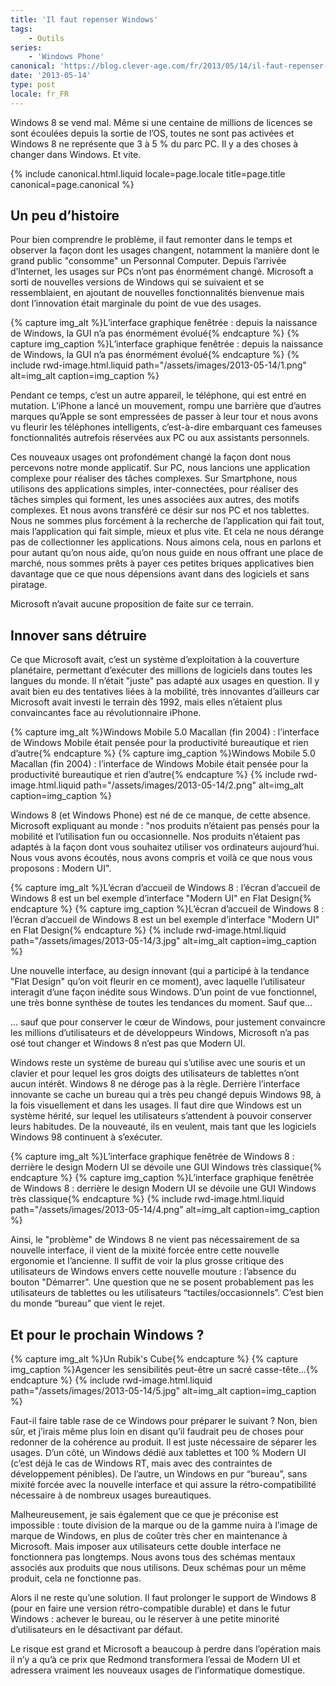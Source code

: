 ```yaml
---
title: 'Il faut repenser Windows'
tags:
    - Outils
series:
    - 'Windows Phone'
canonical: 'https://blog.clever-age.com/fr/2013/05/14/il-faut-repenser-windows/'
date: '2013-05-14'
type: post
locale: fr_FR
---
```


Windows 8 se vend mal. Même si une centaine de millions de licences se sont écoulées depuis la sortie de l’OS, toutes ne sont pas activées et Windows 8 ne représente que 3 à 5 % du parc PC. Il y a des choses à changer dans Windows. Et vite.

<!-- more -->

{% include canonical.html.liquid
    locale=page.locale
    title=page.title
    canonical=page.canonical
%}

## Un peu d’histoire

Pour bien comprendre le problème, il faut remonter dans le temps et observer la façon dont les usages changent, notamment la manière dont le grand public "consomme" un Personnal Computer. Depuis l’arrivée d’Internet, les usages sur PCs n’ont pas énormément changé. Microsoft a sorti de nouvelles versions de Windows qui se suivaient et se ressemblaient, en ajoutant de nouvelles fonctionnalités bienvenue mais dont l’innovation était marginale du point de vue des usages.

{% capture img_alt %}L’interface graphique fenêtrée&nbsp;: depuis la naissance de Windows, la GUI n’a pas énormément évolué{% endcapture %}
{% capture img_caption %}L’interface graphique fenêtrée&nbsp;: depuis la naissance de Windows, la GUI n’a pas énormément évolué{% endcapture %}
{% include rwd-image.html.liquid
path="/assets/images/2013-05-14/1.png"
alt=img_alt
caption=img_caption
%}

Pendant ce temps, c’est un autre appareil, le téléphone, qui est entré en mutation. L’iPhone a lancé un mouvement, rompu une barrière que d’autres marques qu’Apple se sont empressées de passer à leur tour et nous avons vu fleurir les téléphones intelligents, c’est-à-dire embarquant ces fameuses fonctionnalités autrefois réservées aux PC ou aux assistants personnels.

Ces nouveaux usages ont profondément changé la façon dont nous percevons notre monde applicatif. Sur PC, nous lancions une application complexe pour réaliser des tâches complexes. Sur Smartphone, nous utilisons des applications simples, inter-connectées, pour réaliser des tâches simples qui forment, les unes associées aux autres, des motifs complexes. Et nous avons transféré ce désir sur nos PC et nos tablettes. Nous ne sommes plus forcément à la recherche de l’application qui fait tout, mais l’application qui fait simple, mieux et plus vite. Et cela ne nous dérange pas de collectionner les applications. Nous aimons cela, nous en parlons et pour autant qu’on nous aide, qu’on nous guide en nous offrant une place de marché, nous sommes prêts à payer ces petites briques applicatives bien davantage que ce que nous dépensions avant dans des logiciels et sans piratage.

Microsoft n’avait aucune proposition de faite sur ce terrain.

## Innover sans détruire

Ce que Microsoft avait, c’est un système d’exploitation à la couverture planétaire, permettant d’exécuter des millions de logiciels dans toutes les langues du monde. Il n’était "juste" pas adapté aux usages en question. Il y avait bien eu des tentatives liées à la mobilité, très innovantes d’ailleurs car Microsoft avait investi le terrain dès 1992, mais elles n’étaient plus convaincantes face au révolutionnaire iPhone.

{% capture img_alt %}Windows Mobile 5.0 Macallan (fin 2004)&nbsp;: l’interface de Windows Mobile était pensée pour la productivité bureautique et rien d’autre{% endcapture %}
{% capture img_caption %}Windows Mobile 5.0 Macallan (fin 2004)&nbsp;: l’interface de Windows Mobile était pensée pour la productivité bureautique et rien d’autre{% endcapture %}
{% include rwd-image.html.liquid
path="/assets/images/2013-05-14/2.png"
alt=img_alt
caption=img_caption
%}

Windows 8 (et Windows Phone) est né de ce manque, de cette absence. Microsoft expliquant au monde&nbsp;: "nos produits n’étaient pas pensés pour la mobilité et l’utilisation fun ou occasionnelle. Nos produits n’étaient pas adaptés à la façon dont vous souhaitez utiliser vos ordinateurs aujourd’hui. Nous vous avons écoutés, nous avons compris et voilà ce que nous vous proposons&nbsp;: Modern UI".

{% capture img_alt %}L’écran d’accueil de Windows 8&nbsp;: l’écran d’accueil de Windows 8 est un bel exemple d’interface &quot;Modern UI&quot; en Flat Design{% endcapture %}
{% capture img_caption %}L’écran d’accueil de Windows 8&nbsp;: l’écran d’accueil de Windows 8 est un bel exemple d’interface "Modern UI" en Flat Design{% endcapture %}
{% include rwd-image.html.liquid
path="/assets/images/2013-05-14/3.jpg"
alt=img_alt
caption=img_caption
%}

Une nouvelle interface, au design innovant (qui a participé à la tendance "Flat Design" qu’on voit fleurir en ce moment), avec laquelle l’utilisateur interagit d’une façon inédite sous Windows. D’un point de vue fonctionnel, une très bonne synthèse de toutes les tendances du moment. Sauf que…

… sauf que pour conserver le cœur de Windows, pour justement convaincre les millions d’utilisateurs et de développeurs Windows, Microsoft n’a pas osé tout changer et Windows 8 n’est pas que Modern UI.

Windows reste un système de bureau qui s’utilise avec une souris et un clavier et pour lequel les gros doigts des utilisateurs de tablettes n’ont aucun intérêt. Windows 8 ne déroge pas à la règle. Derrière l’interface innovante se cache un bureau qui a très peu changé depuis Windows 98, à la fois visuellement et dans les usages. Il faut dire que Windows est un système hérité, sur lequel les utilisateurs s’attendent à pouvoir conserver leurs habitudes. De la nouveauté, ils en veulent, mais tant que les logiciels Windows 98 continuent à s’exécuter.

{% capture img_alt %}L’interface graphique fenêtrée de Windows 8&nbsp;: derrière le design Modern UI se dévoile une GUI Windows très classique{% endcapture %}
{% capture img_caption %}L’interface graphique fenêtrée de Windows 8&nbsp;: derrière le design Modern UI se dévoile une GUI Windows très classique{% endcapture %}
{% include rwd-image.html.liquid
path="/assets/images/2013-05-14/4.png"
alt=img_alt
caption=img_caption
%}

Ainsi, le "problème" de Windows 8 ne vient pas nécessairement de sa nouvelle interface, il vient de la mixité forcée entre cette nouvelle ergonomie et l’ancienne. Il suffit de voir la plus grosse critique des utilisateurs de Windows envers cette nouvelle mouture&nbsp;: l’absence du bouton "Démarrer". Une question que ne se posent probablement pas les utilisateurs de tablettes ou les utilisateurs “tactiles/occasionnels”. C’est bien du monde “bureau” que vient le rejet.

## Et pour le prochain Windows&nbsp;?

{% capture img_alt %}Un Rubik's Cube{% endcapture %}
{% capture img_caption %}Agencer les sensibilités peut-être un sacré casse-tête…{% endcapture %}
{% include rwd-image.html.liquid
path="/assets/images/2013-05-14/5.jpg"
alt=img_alt
caption=img_caption
%}

Faut-il faire table rase de ce Windows pour préparer le suivant&nbsp;? Non, bien sûr, et j’irais même plus loin en disant qu’il faudrait peu de choses pour redonner de la cohérence au produit. Il est juste nécessaire de séparer les usages. D’un côté, un Windows dédié aux tablettes et 100 % Modern UI (c’est déjà le cas de Windows RT, mais avec des contraintes de développement pénibles). De l’autre, un Windows en pur “bureau”, sans mixité forcée avec la nouvelle interface et qui assure la rétro-compatibilité nécessaire à de nombreux usages bureautiques.

Malheureusement, je sais également que ce que je préconise est impossible&nbsp;: toute division de la marque ou de la gamme nuira à l’image de marque de Windows, en plus de coûter très cher en maintenance à Microsoft. Mais imposer aux utilisateurs cette double interface ne fonctionnera pas longtemps. Nous avons tous des schémas mentaux associés aux produits que nous utilisons. Deux schémas pour un même produit, cela ne fonctionne pas.

Alors il ne reste qu’une solution. Il faut prolonger le support de Windows 8 (pour en faire une version rétro-compatible durable) et dans le futur Windows&nbsp;: achever le bureau, ou le réserver à une petite minorité d’utilisateurs en le désactivant par défaut.

Le risque est grand et Microsoft a beaucoup à perdre dans l’opération mais il n’y a qu’à ce prix que Redmond transformera l’essai de Modern UI et adressera vraiment les nouveaux usages de l’informatique domestique.
